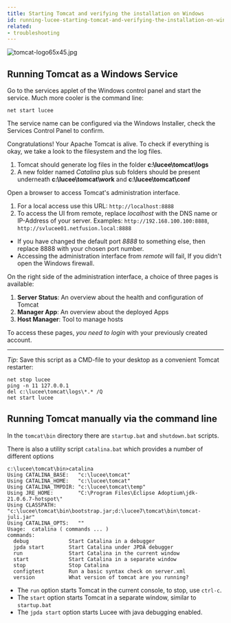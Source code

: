 ```yaml
---
title: Starting Tomcat and verifying the installation on Windows
id: running-lucee-starting-tomcat-and-verifying-the-installation-on-windows
related:
- troubleshooting
---
```


![tomcat-logo65x45.jpg](https://bitbucket.org/repo/rX87Rq/images/1093758943-tomcat-logo65x45.jpg)

## Running Tomcat as a Windows Service

Go to the services applet of the Windows control panel and start the service. Much more cooler is the command line:

```
net start lucee
```

The service name can be configured via the Windows Installer, check the Services Control Panel to confirm.

Congratulations! Your Apache Tomcat is alive. To check if everything is okay, we take a look to the filesystem and the log files.

1. Tomcat should generate log files in the folder **c:\lucee\tomcat\logs**
2. A new folder named *Catalina* plus sub folders should be present underneath **c:\lucee\tomcat\work** and **c:\lucee\tomcat\conf**

Open a browser to access Tomcat's administration interface.

1. For a local access use this URL: `http://localhost:8888`
2. To access the UI from remote, replace *localhost* with the DNS name or IP-Address of your server.
Examples: `http://192.168.100.100:8888`, `http://svlucee01.netfusion.local:8888`

* If you have changed the default port *8888* to something else, then replace 8888 with your chosen port number.
* Accessing the administration interface from *remote* will fail, If you didn't open the Windows firewall.

On the right side of the administration interface, a choice of three pages is available:

1. **Server Status**: An overview about the health and configuration of Tomcat
2. **Manager App**: An overview about the deployed Apps
3. **Host Manager**: Tool to manage hosts

To access these pages, *you need to login* with your previously created account.

- - -

*Tip*: Save this script as a CMD-file to your desktop as a convenient Tomcat restarter:

```
net stop lucee
ping -n 11 127.0.0.1
del c:\lucee\tomcat\logs\*.* /Q
net start lucee
```

## Running Tomcat manually via the command line

In the `tomcat\bin` directory there are `startup.bat` and `shutdown.bat` scripts.

There is also a utility script `catalina.bat` which provides a number of different options

```
c:\lucee\tomcat\bin>catalina
Using CATALINA_BASE:   "c:\lucee\tomcat"
Using CATALINA_HOME:   "c:\lucee\tomcat"
Using CATALINA_TMPDIR: "c:\lucee\tomcat\temp"
Using JRE_HOME:        "C:\Program Files\Eclipse Adoptium\jdk-21.0.6.7-hotspot\"
Using CLASSPATH:       "c:\lucee\tomcat\bin\bootstrap.jar;d:\lucee7\tomcat\bin\tomcat-juli.jar"
Using CATALINA_OPTS:   ""
Usage:  catalina ( commands ... )
commands:
  debug             Start Catalina in a debugger
  jpda start        Start Catalina under JPDA debugger
  run               Start Catalina in the current window
  start             Start Catalina in a separate window
  stop              Stop Catalina
  configtest        Run a basic syntax check on server.xml
  version           What version of tomcat are you running?
```

- The `run` option starts Tomcat in the current console, to stop, use `ctrl-c`.
- The `start` option starts Tomcat in a separate window, similar to `startup.bat`
- The `jpda start` option starts Lucee with java debugging enabled.